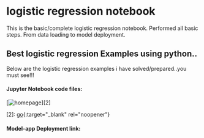 # logistic regression notebook
 This is the basic/complete logistic regression notebook. Performed all basic steps. From data loading to model deployment.

## Best logistic regression Examples using python..

Below are the logistic regression examples i have solved/prepared..you must see!!!

#### Jupyter Notebook code files:
[![homepage][1]][2]

[1]:  http://commonmark.org/help/images/favicon.png
[2]:  [go]( https://github.com/ShrikantUppin/2_logistic-regression-notebook/blob/main/clicked%20on%20Ad%20.ipynb){:target="_blank" rel="noopener"}
#### Model-app Deployment link:



